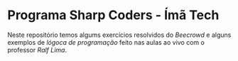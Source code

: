 # Programa Sharp Coders - Ímã Tech

Neste repositório temos algums exercícios resolvidos do *Beecrowd* e alguns exemplos de *lógoca de programação* feito nas aulas ao vivo com o professor *Ralf Lima*. 
